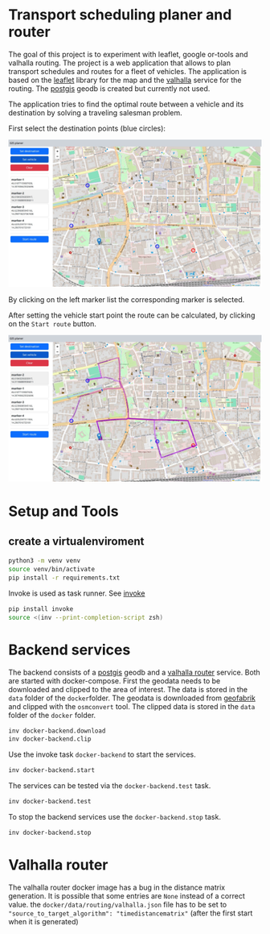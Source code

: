 # Transport scheduling planer and router

The goal of this project is to experiment with leaflet, google or-tools and valhalla routing. 
The project is a web application that allows to plan transport schedules and routes for a fleet of vehicles. 
The application is based on the [leaflet](https://leafletjs.com/) library for the map and the [valhalla](https://github.com/valhalla/valhalla)
service for the routing. The [postgis](https://postgis.net/) geodb is created but currently not used.

The application tries to find the optimal route between a vehicle and its destination by solving a traveling salesman problem.

First select the destination points (blue circles):

![Select destination points](docs/images/route-plan.jpg)

By clicking on the left marker list the corresponding marker is selected.

After setting the vehicle start point the route can be calculated, by clicking on the `Start route` button.

![Select destination points](docs/images/route-plan-solved.jpg)

# Setup and Tools
## create a virtualenviroment

```bash
python3 -m venv venv
source venv/bin/activate
pip install -r requirements.txt
```
Invoke is used as task runner. See [invoke](https://www.pyinvoke.org/)
```bash
pip install invoke
source <(inv --print-completion-script zsh)
```

# Backend services

The backend consists of a [postgis](https://postgis.net/) geodb and a [valhalla router](https://github.com/valhalla/valhalla) service. Both are started with docker-compose.
First the geodata needs to be downloaded and clipped to the area of interest. The data is stored in the `data` folder of the `docker`folder.
The geodata is downloaded from [geofabrik](https://www.geofabrik.de)  and clipped with the `osmconvert` tool. The clipped data is stored in the `data` folder of the `docker` folder.

```bash
inv docker-backend.download
inv docker-backend.clip
```

Use the invoke task `docker-backend` to start the services.

```bash
inv docker-backend.start
```

The services can be tested via the `docker-backend.test` task.

```bash
inv docker-backend.test
```

To stop the backend services use the `docker-backend.stop` task.

```bash
inv docker-backend.stop
```
# Valhalla router

The valhalla router docker image has a bug in the distance matrix generation. It is possible that some entries are `None` instead of
a correct value. the `docker/data/routing/valhalla.json` file has to be set to `"source_to_target_algorithm": "timedistancematrix"` (after the first start when it is generated)
